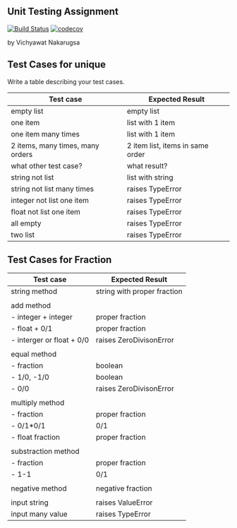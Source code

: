 ## Unit Testing Assignment

[![Build Status](https://travis-ci.com/EJEunjiyaz/unittesting-EJEunjiyaz.svg?branch=master)](https://travis-ci.com/EJEunjiyaz/unittesting-EJEunjiyaz)
[![codecov](https://codecov.io/gh/EJEunjiyaz/unittesting-EJEunjiyaz/branch/master/graph/badge.svg)](https://codecov.io/gh/EJEunjiyaz/unittesting-EJEunjiyaz)

by Vichyawat Nakarugsa


## Test Cases for unique

Write a table describing your test cases.

| Test case              |  Expected Result    |
|------------------------|---------------------|
| empty list             |  empty list         |
| one item               |  list with 1 item   |
| one item many times    |  list with 1 item   |
| 2 items, many times, many orders | 2 item list, items in same order  |
| what other test case?  |  what result?       |
| string not list        |  list with string   |
| string not list many times | raises TypeError |
| integer not list one item | raises TypeError |
| float not list one item | raises TypeError   |
| all empty              | raises TypeError    |
| two list               | raises TypeError    |


## Test Cases for Fraction

| Test case              |  Expected Result    |
|------------------------|---------------------|
| string method          | string with proper fraction |
|                        |                     |
| add method             |                     |
| - integer + integer    | proper fraction     |
| - float + 0/1          | proper fraction     |
| - interger or float + 0/0 | raises ZeroDivisonError |
|                        |                     |
| equal method           |                     |
| - fraction             | boolean             |
| - 1/0, -1/0            | boolean             |
| - 0/0                  | raises ZeroDivisonError |
|                        |                     |
| multiply method        |                     |
| - fraction             | proper fraction     |
| - 0/1*0/1              | 0/1                 |
| - float fraction       | proper fraction     |
|                        |                     |
| substraction method    |                     |
| - fraction             | proper fraction     |
| - 1-1                  | 0/1                 |
|                        |                     |
| negative method        | negative fraction   |
|                        |                     |
| input string           | raises ValueError   |
| input many value       | raises TypeError    |
